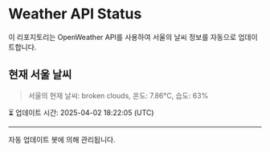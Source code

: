 
# Weather API Status

이 리포지토리는 OpenWeather API를 사용하여 서울의 날씨 정보를 자동으로 업데이트합니다.

## 현재 서울 날씨
> 서울의 현재 날씨: broken clouds, 온도: 7.86°C, 습도: 63%

⏳ 업데이트 시간: 2025-04-02 18:22:05 (UTC)

---
자동 업데이트 봇에 의해 관리됩니다.
